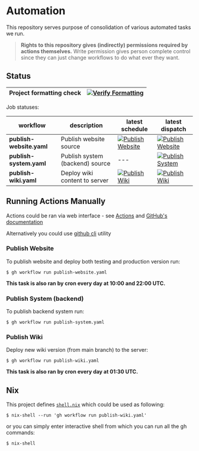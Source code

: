 # Automation

This repository serves purpose of consolidation of various automated tasks we run.

> __Rights to this repository gives (indirectly) permissions required by actions themselves.__
> Write permission gives person complete control since they can just change workflows to do what ever they want.

## Status

| Project formatting check | [![Verify Formatting](https://github.com/ictunion/automation/actions/workflows/verify-formatting.yaml/badge.svg?event=push)](https://github.com/ictunion/automation/actions/workflows/verify-formatting.yaml) |
|--------------------------|---------------------------------------------------------------------------------------------------------------------------------------------------------------------------------------------------------------|

Job statuses:

| workflow                 | description                     | latest schedule                                                                                                                                                                                                         | latest dispatch                                                                                                                                                                                                                  |
|--------------------------|---------------------------------|-------------------------------------------------------------------------------------------------------------------------------------------------------------------------------------------------------------------------|----------------------------------------------------------------------------------------------------------------------------------------------------------------------------------------------------------------------------------|
| **publish-website.yaml** | Publish website source          | [![Publish Website](https://github.com/ictunion/automation/actions/workflows/publish-website.yaml/badge.svg?branch=main&event=schedule)](https://github.com/ictunion/automation/actions/workflows/publish-website.yaml) | [![Publish Website](https://github.com/ictunion/automation/actions/workflows/publish-website.yaml/badge.svg?branch=main&event=workflow_dispatch)](https://github.com/ictunion/automation/actions/workflows/publish-website.yaml) |
| **publish-system.yaml**  | Publish system (backend) source | ---                                                                                                                                                                                                                     | [![Publish System](https://github.com/ictunion/automation/actions/workflows/publish-system.yaml/badge.svg?branch=main&event=workflow_dispatch)](https://github.com/ictunion/automation/actions/workflows/publish-system.yaml)    |
| **publish-wiki.yaml**    | Deploy wiki content to server   | [![Publish Wiki](https://github.com/ictunion/automation/actions/workflows/publish-wiki.yaml/badge.svg?branch=main&event=schedule)](https://github.com/ictunion/automation/actions/workflows/publish-wiki.yaml)          | [![Publish Wiki](https://github.com/ictunion/automation/actions/workflows/publish-wiki.yaml/badge.svg?branch=main&event=workflow_dispatch)](https://github.com/ictunion/automation/actions/workflows/publish-wiki.yaml)          |

## Running Actions Manually

Actions could be ran via web interface - see [Actions](https://github.com/ictunion/automation/actions)
and [GitHub's documentation](https://docs.github.com/en/actions/managing-workflow-runs/manually-running-a-workflow)

Alternatively you could use [github cli](https://cli.github.com/) utility

### Publish Website

To publish website and deploy both testing and production version run:

```
$ gh workflow run publish-website.yaml
```

**This task is also ran by cron every day at 10:00 and 22:00 UTC.**

### Publish System (backend)

To publish backend system run:

```
$ gh workflow run publish-system.yaml
```

### Publish Wiki

Deploy new wiki version (from main branch) to the server:

```
$ gh workflow run publish-wiki.yaml
```

**This task is also ran by cron every day at 01:30 UTC.**

## Nix

This project defines [`shell.nix`](shell.nix) which could be used as following:

```
$ nix-shell --run 'gh workflow run publish-wiki.yaml'
```

or you can simply enter interactive shell from which you can run all the gh commands:

```
$ nix-shell
```
